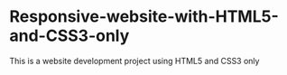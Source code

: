 # Responsive-website-with-HTML5-and-CSS3-only
This is a website development project using HTML5 and CSS3 only
